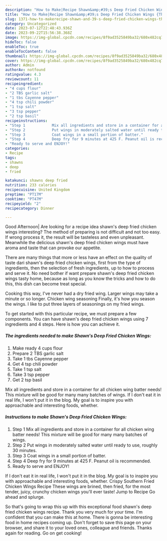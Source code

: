 ```yaml
---
description: "How to Make|Recipe Shawn&amp;#39;s Deep Fried Chicken Wings {That is Delicious"
title: "How to Make|Recipe Shawn&amp;#39;s Deep Fried Chicken Wings {That is Delicious"
slug: 1371-how-to-makerecipe-shawn-and-39-s-deep-fried-chicken-wings-that-is-delicious
category: Uncategorized
date: 2023-07-12T22:48:43.936Z
date: 2023-09-22T15:56:38.368Z
image: https://img-global.cpcdn.com/recipes/8f9ad3525849ba32/680x482cq70/shawns-deep-fried-chicken-wings-recipe-main-photo.jpg
hideToc: false
enableToc: true
enableTocContent: false
thumbnail: https://img-global.cpcdn.com/recipes/8f9ad3525849ba32/680x482cq70/shawns-deep-fried-chicken-wings-recipe-main-photo.jpg
cover: https://img-global.cpcdn.com/recipes/8f9ad3525849ba32/680x482cq70/shawns-deep-fried-chicken-wings-recipe-main-photo.jpg
author: Admin
authorAv: notfound
ratingvalue: 4.3
reviewcount: 11
recipeingredient:
- "4 cups flour"
- "2 TBS garlic salt"
- "1 tbs Cayenne pepper"
- "4 tsp chili powder"
- "1 tsp salt"
- "3 tsp pepper"
- "2 tsp basil"
recipeinstructions:
- "Step 1            Mix all ingredients and store in a container for all chicken wing batter needs! This mixture will be good for many many batches of wings."
- "Step 2            Put wings in moderately salted water until ready to use, roughly 30 minutes."
- "Step 3            Coat wings in a small portion of batter."
- "Step 4            Deep fry for 9 minutes at 425 F. Peanut oil is recommended."
- "Ready to serve and ENJOY!"
categories:
- Recipe
tags:
- shawns
- deep
- fried

katakunci: shawns deep fried 
nutrition: 233 calories
recipecuisine: United Kingdom
preptime: "PT17M"
cooktime: "PT47M"
recipeyield: "2"
recipecategory: Dinner

---
```



Good Afternoon| Are looking for a recipe idea shawn&#39;s deep fried chicken wings interesting? The method of preparing is not difficult and not too easy. If wrong process it, the result will be tasteless and even unpleasant. Meanwhile the delicious shawn&#39;s deep fried chicken wings must have aroma and taste that can provoke our appetite.






There are many things that more or less have an effect on the quality of taste dari shawn&#39;s deep fried chicken wings, first from the type of ingredients, then the selection of fresh ingredients, up to how to process and serve it. No need bother if want prepare shawn&#39;s deep fried chicken wings tasty home, because as long as you know the tricks and how to do this, this dish can become treat special.


Cooking this way, I&#39;ve never had a dry fried wing. Larger wings may take a minute or so longer. Chicken wing seasoning Finally, it&#39;s how you season the wings. I like to put three layers of seasonings on my fried wings.


To get started with this particular recipe, we must prepare a few components. You can have shawn&#39;s deep fried chicken wings using 7 ingredients and 4 steps. Here is how you can achieve it.

<!--inarticleads1-->

##### The ingredients needed to make Shawn&#39;s Deep Fried Chicken Wings:

1. Make ready 4 cups flour
1. Prepare 2 TBS garlic salt
1. Take 1 tbs Cayenne pepper
1. Get 4 tsp chili powder
1. Take 1 tsp salt
1. Take 3 tsp pepper
1. Get 2 tsp basil


Mix all ingredients and store in a container for all chicken wing batter needs! This mixture will be good for many many batches of wings. If I don&#39;t eat it in real life, I won&#39;t put it in the blog. My goal is to inspire you with approachable and interesting foods, whether. 

<!--inarticleads2-->

##### Instructions to make Shawn&#39;s Deep Fried Chicken Wings:

1. Step 1            Mix all ingredients and store in a container for all chicken wing batter needs! This mixture will be good for many many batches of wings.
1. Step 2            Put wings in moderately salted water until ready to use, roughly 30 minutes.
1. Step 3            Coat wings in a small portion of batter.
1. Step 4            Deep fry for 9 minutes at 425 F. Peanut oil is recommended.
1. Ready to serve and ENJOY!

If I don&#39;t eat it in real life, I won&#39;t put it in the blog. My goal is to inspire you with approachable and interesting foods, whether. Crispy Southern Fried Chicken Wings Recipe These wings are brined, then fried, for the most tender, juicy, crunchy chicken wings you&#39;ll ever taste! Jump to Recipe Go ahead and splurge. 

So that's going to wrap this up with this exceptional food shawn&#39;s deep fried chicken wings recipe. Thank you very much for your time. I'm confident that you can make this at home. There is gonna be interesting food in home recipes coming up. Don't forget to save this page on your browser, and share it to your loved ones, colleague and friends. Thanks again for reading. Go on get cooking!
